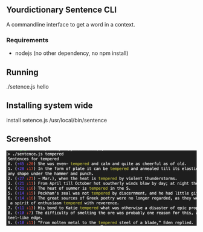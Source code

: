 ## Yourdictionary Sentence CLI

A commandline interface to get a word in a context.

### Requirements

* nodejs (no other dependency, no npm install)

## Running

./setence.js hello

## Installing system wide

install setence.js /usr/local/bin/sentence

## Screenshot

![screenshot 1](./screenshot.png)
